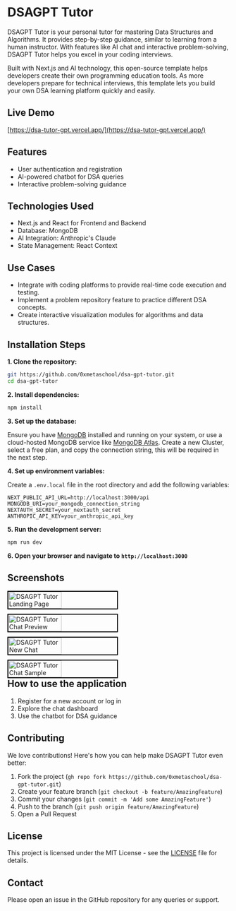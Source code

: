 # **DSAGPT Tutor**

DSAGPT Tutor is your personal tutor for mastering Data Structures and Algorithms. It provides step-by-step guidance, similar to learning from a human instructor. With features like AI chat and interactive problem-solving, DSAGPT Tutor helps you excel in your coding interviews.

Built with Next.js and AI technology, this open-source template helps developers create their own programming education tools. As more developers prepare for technical interviews, this template lets you build your own DSA learning platform quickly and easily.

## Live Demo

[https://dsa-tutor-gpt.vercel.app/](https://dsa-tutor-gpt.vercel.app/)

## Features

- User authentication and registration
- AI-powered chatbot for DSA queries
- Interactive problem-solving guidance

## Technologies Used

- Next.js and React for Frontend and Backend
- Database: MongoDB
- AI Integration: Anthropic's Claude
- State Management: React Context

## Use Cases
- Integrate with coding platforms to provide real-time code execution and testing.
- Implement a problem repository feature to practice different DSA concepts.
- Create interactive visualization modules for algorithms and data structures.

## Installation Steps

**1. Clone the repository:**

```bash
git https://github.com/0xmetaschool/dsa-gpt-tutor.git
cd dsa-gpt-tutor
```

**2. Install dependencies:**

```bash
npm install
```

**3. Set up the database:**

Ensure you have [MongoDB](https://www.mongodb.com/) installed and running on your system, or use a cloud-hosted MongoDB service like [MongoDB Atlas](https://www.mongodb.com/products/platform/atlas-database). Create a new Cluster, select a free plan, and copy the connection string, this will be required in the next step.

**4. Set up environment variables:**

Create a `.env.local` file in the root directory and add the following variables:

```
NEXT_PUBLIC_API_URL=http://localhost:3000/api
MONGODB_URI=your_mongodb_connection_string
NEXTAUTH_SECRET=your_nextauth_secret
ANTHROPIC_API_KEY=your_anthropic_api_key
```

**5. Run the development server:**

```bash
npm run dev
```

**6. Open your browser and navigate to `http://localhost:3000`**

## Screenshots

<div style="float:left; display: flex; flex-wrap: wrap; gap: 10px;">
  <img src="public/screenshots/dsa-gpt-tutor-landing-page.png" alt="DSAGPT Tutor Landing Page" style="width: 49%; border: 2px solid black;" />
  <img src="public/screenshots/dsa-gpt-tutor-chat-preview.png" alt="DSAGPT Tutor Chat Preview" style="width: 49%; border: 2px solid black;" />
  <img src="public/screenshots/dsa-gpt-tutor-new-chat.png" alt="DSAGPT Tutor New Chat" style="width: 49%; border: 2px solid black;" />
  <img src="public/screenshots/dsa-gpt-tutor-chat-sample.png" alt="DSAGPT Tutor Chat Sample" style="width: 49%; border: 2px solid black;" />
</div>

## How to use the application

1. Register for a new account or log in
2. Explore the chat dashboard
3. Use the chatbot for DSA guidance

## Contributing

We love contributions! Here's how you can help make DSAGPT Tutor even better:

1. Fork the project (`gh repo fork https://github.com/0xmetaschool/dsa-gpt-tutor.git`)
2. Create your feature branch (`git checkout -b feature/AmazingFeature`)
3. Commit your changes (`git commit -m 'Add some AmazingFeature'`)
4. Push to the branch (`git push origin feature/AmazingFeature`)
5. Open a Pull Request

## License

This project is licensed under the MIT License - see the [LICENSE](https://github.com/0xmetaschool/dsa-gpt-tutor/blob/main/LICENSE) file for details.


## Contact
Please open an issue in the GitHub repository for any queries or support.
